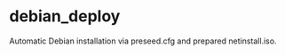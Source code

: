 debian_deploy
=============

Automatic Debian installation via preseed.cfg and prepared netinstall.iso.
